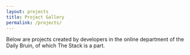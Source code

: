 ```yaml
---
layout: projects
title: Project Gallery
permalink: /projects/
---
```


Below are projects created by developers in the online department of the Daily
Bruin, of which The Stack is a part.
